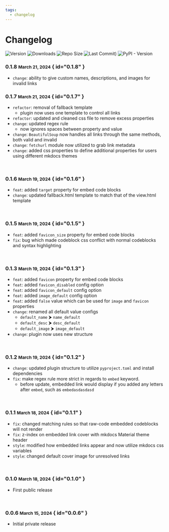 ```yaml
---
tags:
  - changelog
---
```


# Changelog

![Version](https://img.shields.io/github/v/tag/Aetherinox/mkdocs-link-embeds?logo=GitHub&label=version&color=ba5225) ![Downloads](https://img.shields.io/github/downloads/Aetherinox/mkdocs-link-embeds/total) ![Repo Size](https://img.shields.io/github/repo-size/Aetherinox/mkdocs-link-embeds?label=size&color=59702a) ![Last Commit)](https://img.shields.io/github/last-commit/Aetherinox/mkdocs-link-embeds?color=b43bcc) ![PyPI - Version](https://img.shields.io/pypi/v/mkdocs-link-embeds-plugin)

### <!-- md:version stable- --> 0.1.8 <small>March 21, 2024</small> { id="0.1.8" }

- `change`: ability to give custom names, descriptions, and images for invalid links

### <!-- md:version stable- --> 0.1.7 <small>March 21, 2024</small> { id="0.1.7" }

- `refactor`: removal of fallback template
    - plugin now uses one template to control all links
- `refactor`: updated and cleaned css file to remove excess properties
- `change`: updated regex rule
    - now ignores spaces between property and value
- `change`: `BeautifulSoup` now handles all links through the same methods, both valid and invalid
- `change`: `fetchurl` module now utilized to grab link metadata
- `change`: added css properties to define additional properties for users using different mkdocs themes

<br />

### <!-- md:version stable- --> 0.1.6 <small>March 19, 2024</small> { id="0.1.6" }

- `feat`: added `target` property for embed code blocks
- `change`: updated fallback.html template to match that of the view.html template

<br />

### <!-- md:version stable- --> 0.1.5 <small>March 19, 2024</small> { id="0.1.5" }

- `feat`: added `favicon_size` property for embed code blocks
- `fix`: bug which made codeblock css conflict with normal codeblocks and syntax highlighting

<br />

### <!-- md:version stable- --> 0.1.3 <small>March 19, 2024</small> { id="0.1.3" }

- `feat`: added `favicon` property for embed code blocks
- `feat`: added `favicon_disabled` config option
- `feat`: added `favicon_default` config option
- `feat`: added `image_default` config option
- `feat`: added `false` value which can be used for `image` and `favicon` properties
- `change`: renamed all default value configs
    - `default_name` ⮞ `name_default`
    - `default_desc` ⮞ `desc_default`
    - `default_image` ⮞ `image_default`
- `change`: plugin now uses new structure

<br />

### <!-- md:version stable- --> 0.1.2 <small>March 19, 2024</small> { id="0.1.2" }

- `change`: updated plugin structure to utilize `pyproject.toml` and install dependencies
- `fix`: make regex rule more strict in regards to `embed` keyword.
    - before update, embedded link would display if you added any letters after `embed`, such as `embedasdasdasd`

<br />

### <!-- md:version stable- --> 0.1.1 <small>March 18, 2024</small> { id="0.1.1" }

- `fix`: changed matching rules so that raw-code embedded codeblocks will not render
- `fix`: z-index on embedded link cover with mkdocs Material theme header
- `style`: modified how embedded links appear and now utilize mkdocs css variables
- `style`: changed default cover image for unresolved links

<br />

### <!-- md:version stable- --> 0.1.0 <small>March 18, 2024</small> { id="0.1.0" }

- First public release

<br />

### <!-- md:version stable- --> 0.0.6 <small>March 15, 2024</small> { id="0.0.6" }

- Initial private release

<br />
<br />